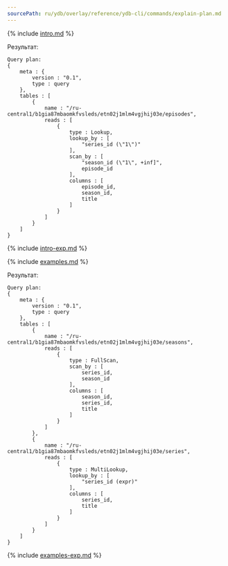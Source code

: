 ```yaml
---
sourcePath: ru/ydb/overlay/reference/ydb-cli/commands/explain-plan.md
---
```

{% include [intro.md](_includes/explain-plan/intro.md) %}

Результат:

```text
Query plan:
{
    meta : {
        version : "0.1",
        type : query
    },
    tables : [
        {
            name : "/ru-central1/b1gia87mbaomkfvsleds/etn02j1mlm4vgjhij03e/episodes",
            reads : [
                {
                    type : Lookup,
                    lookup_by : [
                        "series_id (\"1\")"
                    ],
                    scan_by : [
                        "season_id (\"1\", +inf]",
                        episode_id
                    ],
                    columns : [
                        episode_id,
                        season_id,
                        title
                    ]
                }
            ]
        }
    ]
}
```

{% include [intro-exp.md](_includes/explain-plan/intro-exp.md) %}

{% include [examples.md](_includes/explain-plan/examples.md) %}

Результат:

```text
Query plan:
{
    meta : {
        version : "0.1",
        type : query
    },
    tables : [
        {
            name : "/ru-central1/b1gia87mbaomkfvsleds/etn02j1mlm4vgjhij03e/seasons",
            reads : [
                {
                    type : FullScan,
                    scan_by : [
                        series_id,
                        season_id
                    ],
                    columns : [
                        season_id,
                        series_id,
                        title
                    ]
                }
            ]
        },
        {
            name : "/ru-central1/b1gia87mbaomkfvsleds/etn02j1mlm4vgjhij03e/series",
            reads : [
                {
                    type : MultiLookup,
                    lookup_by : [
                        "series_id (expr)"
                    ],
                    columns : [
                        series_id,
                        title
                    ]
                }
            ]
        }
    ]
}
```

{% include [examples-exp.md](_includes/explain-plan/examples-exp.md) %}
